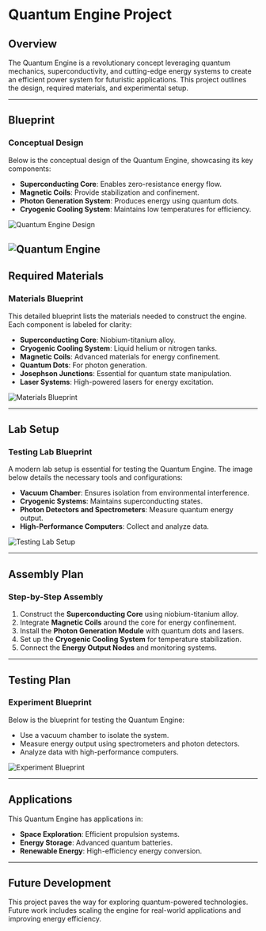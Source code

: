 # **Quantum Engine Project**

## **Overview**
The Quantum Engine is a revolutionary concept leveraging quantum mechanics, superconductivity, and cutting-edge energy systems to create an efficient power system for futuristic applications. This project outlines the design, required materials, and experimental setup.

---

## **Blueprint**
### Conceptual Design
Below is the conceptual design of the Quantum Engine, showcasing its key components:
- **Superconducting Core**: Enables zero-resistance energy flow.
- **Magnetic Coils**: Provide stabilization and confinement.
- **Photon Generation System**: Produces energy using quantum dots.
- **Cryogenic Cooling System**: Maintains low temperatures for efficiency.

![Quantum Engine Design](https://github.com/Kalasaikamesh944/QuantumEngine/blob/main/DALL%C2%B7E%202024-12-30%2010.06.25%20-%20A%20detailed%20technical%20sketch%20blueprint%20of%20a%20model%20showing%20materials%20required%20for%20constructing%20a%20quantum%20engine.%20The%20design%20includes%20a%20superconducting%20c.webp)

![Quantum Engine](https://github.com/Kalasaikamesh944/QuantumEngine/blob/main/DALL%C2%B7E%202024-12-30%2010.06.46%20-%20A%20conceptual%20sketch%20design%20of%20a%20quantum%20engine%20for%20futuristic%20applications.%20The%20design%20includes%20a%20cylindrical%20superconducting%20core%20surrounded%20by%20magne.webp)
---

## **Required Materials**
### Materials Blueprint
This detailed blueprint lists the materials needed to construct the engine. Each component is labeled for clarity:
- **Superconducting Core**: Niobium-titanium alloy.
- **Cryogenic Cooling System**: Liquid helium or nitrogen tanks.
- **Magnetic Coils**: Advanced materials for energy confinement.
- **Quantum Dots**: For photon generation.
- **Josephson Junctions**: Essential for quantum state manipulation.
- **Laser Systems**: High-powered lasers for energy excitation.

![Materials Blueprint](A_detailed_conceptual_sketch_of_required_materials.png)

---

## **Lab Setup**
### Testing Lab Blueprint
A modern lab setup is essential for testing the Quantum Engine. The image below details the necessary tools and configurations:
- **Vacuum Chamber**: Ensures isolation from environmental interference.
- **Cryogenic Systems**: Maintains superconducting states.
- **Photon Detectors and Spectrometers**: Measure quantum energy output.
- **High-Performance Computers**: Collect and analyze data.

![Testing Lab Setup](A_realistic_laboratory_setup_for_testing_quantum_e.png)

---

## **Assembly Plan**
### Step-by-Step Assembly
1. Construct the **Superconducting Core** using niobium-titanium alloy.
2. Integrate **Magnetic Coils** around the core for energy confinement.
3. Install the **Photon Generation Module** with quantum dots and lasers.
4. Set up the **Cryogenic Cooling System** for temperature stabilization.
5. Connect the **Energy Output Nodes** and monitoring systems.

---

## **Testing Plan**
### Experiment Blueprint
Below is the blueprint for testing the Quantum Engine:
- Use a vacuum chamber to isolate the system.
- Measure energy output using spectrometers and photon detectors.
- Analyze data with high-performance computers.

![Experiment Blueprint](A_detailed_technical_sketch_blueprint_of_a_model_s.png)

---

## **Applications**
This Quantum Engine has applications in:
- **Space Exploration**: Efficient propulsion systems.
- **Energy Storage**: Advanced quantum batteries.
- **Renewable Energy**: High-efficiency energy conversion.

---

## **Future Development**
This project paves the way for exploring quantum-powered technologies. Future work includes scaling the engine for real-world applications and improving energy efficiency.

